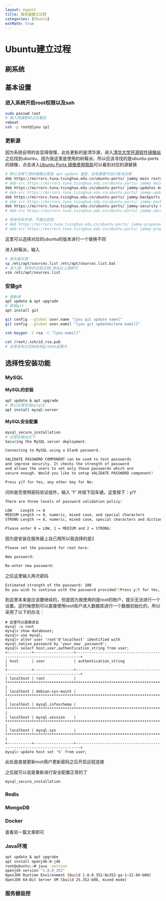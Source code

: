 ```yaml
---
layout: mypost
title: 服务器建立过程
categories: [Ubuntu]
extMath: true
---
```


# Ubuntu建立过程

## 刷系统

## 基本设置

### 进入系统开启root权限以及ssh

```bash
sudo passwd root
# 输入两遍密码之后重启
reboot
ssh -p root@[you ip]
```

### 更新源

因为系统自带的会显得很慢，此处更新的是清华源，进入[清华大学开源软件镜像站](https://mirrors.tuna.tsinghua.edu.cn/)之后找到ubuntu，因为我这里是使用的树莓派，所以应该寻找的是ubuntu-ports的镜像，点击进入[Ubuntu Ports 镜像使用帮助](https://mirrors.tuna.tsinghua.edu.cn/help/ubuntu-ports/)可以看到对应的源替换

```bash
# 默认注释了源码镜像以提高 apt update 速度，如有需要可自行取消注释
deb https://mirrors.tuna.tsinghua.edu.cn/ubuntu-ports/ jammy main restricted universe multiverse
# deb-src https://mirrors.tuna.tsinghua.edu.cn/ubuntu-ports/ jammy main restricted universe multiverse
deb https://mirrors.tuna.tsinghua.edu.cn/ubuntu-ports/ jammy-updates main restricted universe multiverse
# deb-src https://mirrors.tuna.tsinghua.edu.cn/ubuntu-ports/ jammy-updates main restricted universe multiverse
deb https://mirrors.tuna.tsinghua.edu.cn/ubuntu-ports/ jammy-backports main restricted universe multiverse
# deb-src https://mirrors.tuna.tsinghua.edu.cn/ubuntu-ports/ jammy-backports main restricted universe multiverse
deb https://mirrors.tuna.tsinghua.edu.cn/ubuntu-ports/ jammy-security main restricted universe multiverse
# deb-src https://mirrors.tuna.tsinghua.edu.cn/ubuntu-ports/ jammy-security main restricted universe multiverse

# 预发布软件源，不建议启用
# deb https://mirrors.tuna.tsinghua.edu.cn/ubuntu-ports/ jammy-proposed main restricted universe multiverse
# deb-src https://mirrors.tuna.tsinghua.edu.cn/ubuntu-ports/ jammy-proposed main restricted universe multiverse
```

这里可以选择对应的ubuntu的版本进行一个替换不同

进入树莓派，输入

``` bash
# 首先备份源
cp /etc/apt/sources.list /etc/apt/sources.list.bat
# 进入源，原有的全部注释/添加以上源即可
vim /etc/apt/sources.list
```

### 安装git

```bash
# 更新源
apt update & apt upgrade
# 安装git
apt install git

git config --global user.name "[you git update name]"
git config --global user.eamil "[you git update&clone eamil]"

ssh-keygen -t rsa -C "[you eamil]"

cat /root/.ssh/id_rsa.pub
# 全部复制之后粘贴到gitHub设置内
```

## 选择性安装功能

### MySQL

#### MySQL的安装

```bash
apt update & apt upgrade
# 默认这里安装mysql8
apt install mysql-server
```

#### MySQL安全配置

```bash
mysql_secure_installation
# 这里会输出以下
Securing the MySQL server deployment.

Connecting to MySQL using a blank password.

VALIDATE PASSWORD COMPONENT can be used to test passwords
and improve security. It checks the strength of password
and allows the users to set only those passwords which are
secure enough. Would you like to setup VALIDATE PASSWORD component?

Press y|Y for Yes, any other key for No:
```

问你是否使用密码验证组件。输入 ‘Y’ 并按下回车键。这里按下：y/Y

```bash
There are three levels of password validation policy:

LOW    Length >= 8
MEDIUM Length >= 8, numeric, mixed case, and special characters
STRONG Length >= 8, numeric, mixed case, special characters and dictionary                  file

Please enter 0 = LOW, 1 = MEDIUM and 2 = STRONG:
```

因为是安装在服务器上自己用所以我选择的是2

```bash
Please set the password for root here.

New password:

Re-enter new password:
```

之后这里输入两次密码

```bash
Estimated strength of the password: 100
Do you wish to continue with the password provided?(Press y|Y for Yes, any other key for No) : Y
```

到这里本来是应该要继续的，但是因为我使用的是root的账户，提示无法进行一个设置，这时候想到可以直接使用root账户进入数据库进行一个数据初始化的，所以采用了以下的办法：

```mysql
# 这里可以直接进去
mysql -u root
mysql> show databases;
mysql> use mysql;
mysql> alter user 'root'@'localhost' identified with mysql_native_password by 'your_new _password';
mysql> select host,user,authentication_string from user;
+-----------+------------------+------------------------------------------------------------------------+
| host      | user             | authentication_string                                                  |
+-----------+------------------+------------------------------------------------------------------------+
| localhost | root             | ********************************************************************** |
| localhost | debian-sys-maint | ********************************************************************** |
| localhost | mysql.infoschema | ********************************************************************** |
| localhost | mysql.session    | ********************************************************************** |
| localhost | mysql.sys        | ********************************************************************** |
+-----------+------------------+------------------------------------------------------------------------+
mysql> update host set '%' from user;
```

此处是直接更新root用户更新密码之后开启远程连接

之后就可以说是重新进行安全配置正常的了

```bash
mysql_secure_installation
```

### Redis

### MongoDB

### Docker

查看另一篇文章即可

### Java环境

```bash
apt update & apt upgrabe
apt install openjdk-8-jdk
root@ubuntu:~# java -version
openjdk version "1.8.0_352"
OpenJDK Runtime Environment (build 1.8.0_352-8u352-ga-1~22.04-b08)
OpenJDK 64-Bit Server VM (build 25.352-b08, mixed mode)
```



### 服务器监控